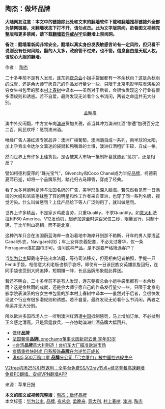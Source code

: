  <h2>陶杰：做坏品牌</h2> <p class="notice"><b>大陆网友注意：本文中的链接除此处和文末的<a href="https://github.com/bannedbook/fanqiang" >翻墙</a>软件下载和<a href="https://github.com/killgcd/justmysocks/blob/master/README.md">翻墙推荐</a>链接外全部为禁网链接，未翻墙状态下打不开，请勿点击。此为文字版禁闻，欲看图文视频完整版和更多禁闻，请下载<a href="https://github.com/bannedbook/fanqiang">翻墙软件或APP</a>后翻墙上禁闻网。</p><p>备注：翻墙看新闻非常安全，翻墙以真实身份发表敏感言论有一定风险，但只看不说则没有任何风险，翻的人太多，政府管不过来，也不管。信息自由是天赋人权，请放心大胆的翻墙。</b></p>  <div class="entry"> <p>作者： <a href="https://www.bannedbook.org/bnews/tag/%e9%99%b6%e6%9d%b0/" class="st_tag internal_tag" rel="tag" title="标签 陶杰 下的日志">陶杰</a></p> <p id="summary">二十多年前不是有人发现，连东莞<a href="https://www.bannedbook.org/bnews/tag/%e5%a4%9c%e6%80%bb%e4%bc%9a/" class="st_tag internal_tag" rel="tag" title="标签 夜总会 下的日志">夜总会</a>小姐手袋里都有一本余秋雨？这是余秋雨的成就，还是余大师宁愿自己的作品发行量少一些，只限于北京电影学院表演系的穷女生书包里的那本<a href="https://www.bannedbook.org/bnews/tag/%e6%9d%91%e4%b8%8a%e6%98%a5%e6%a0%91/" class="st_tag internal_tag" rel="tag" title="标签 村上春树 下的日志">村上春树</a>中译本——虽然对于后者，会很快发现这个行业有很多潜规则和诱惑。若不自爱，最终发现无论看什么书消闲，两者之命运并无大分别。</p> <p id="conimg">&nbsp; &nbsp; &nbsp; &nbsp; &nbsp; &nbsp; &nbsp; &nbsp; &nbsp; &nbsp; &nbsp; &nbsp; &nbsp; &nbsp; &nbsp; &nbsp; &nbsp; &nbsp; &nbsp; &nbsp; &nbsp; &nbsp; &nbsp; &nbsp; &nbsp; &nbsp; &nbsp; &nbsp; &nbsp; &nbsp; &nbsp; &nbsp; &nbsp;<a href="https://www.bannedbook.org/bnews/tag/%e5%ad%9f%e6%99%9a%e8%88%9f/" class="st_tag internal_tag" rel="tag" title="标签 孟晚舟 下的日志">孟晚舟</a></p> <p>澳中外交闹翻，中方宣布向<a href="https://www.bannedbook.org/bnews/tag/%e6%be%b3%e6%b4%b2/" class="st_tag internal_tag" rel="tag" title="标签 澳洲 下的日志">澳洲</a>货加关税，首当其冲为澳洲红酒“惨遭”加税百分之二百，网民欢呼：惩罚澳洲酒。</p>  <p>唯经广告人兼红酒专家品评：澳洲广植葡萄，澳洲酒自成一系列，南半球的太阳，加上孕育出令达尔文着迷的袋鼠和鸭嘴兽的土壤，澳洲红酒粗犷丰硕，自成一格。</p> <p>然而世界上有许多上佳货色，是否被某大市场一抵制杯葛就遭到“惩罚”，还是相反？</p> <p>譬如柯德利夏萍的“珠光宝气”，Givenchy和Coco Chanel成为半纪<a href="https://www.bannedbook.org/bnews/tag/%E5%93%81%E7%89%8C/" class="st_tag internal_tag" rel="tag" title="标签 品牌 下的日志">品牌</a>，柯德莉夏萍已逝，却将一个品牌系列，踏花归去马蹄香，穿成了经典。</p> <p>看了太多柯德利夏萍与法国名牌的广告，美学形象深入脑海。若忽然看见有一日满街的大妈和浓装艳抹整了容的明星和性工作者来自亚洲，也穿了同一系列名牌，视觉污染。什么叫做惩罚？上佳产品给下等人广泛购用了，就叫做惩罚。</p>  <p>世界上许多精品，不是家乡鸡麦当劳，只重Quality，不求Quantity。如<a href="https://www.bannedbook.org/bnews/tag/%e6%84%8f%e5%a4%a7%e5%88%a9/" class="st_tag internal_tag" rel="tag" title="标签 意大利 下的日志">意大利</a>法拉利F60 America，V12发动机，起步加速至时速百米仅三秒，限量发行，只制十辆，于比华利山亮相，而不是北京。</p> <p>这种汽车只合在法国蔚蓝海岸一直沿着地中海岸开到那不勒斯，开车的男人穿浅蓝Canali外衣，Navigare衬衫；车上女伴衣着配套，不必太过奢华，仅一条Ferragamo浅花围巾即可。请问这种产品，是不是要严格筛选客户？</p> <p>当<a href="https://www.bannedbook.org/bnews/tag/%e5%8d%8e%e4%b8%ba%e5%85%ac%e4%b8%bb/" class="st_tag internal_tag" rel="tag" title="标签 华为公主 下的日志">华为公主</a>脚戴电子链出席法庭，等待司法移交，但亮相由记者拍照，手提一只Fendi手袋，相信意大利老板也额手哀呼。即使有一日该民族女英雄凯旋回归，连同手袋也受到大妈追捧，短期赚一阵，长远品牌形象就此葬送。</p> <p>若还不明白，二十多年前不是有人发现，连东莞夜总会小姐手袋里都有一本余秋雨？这是余秋雨的成就，还是余大师宁愿自己的作品发行量少一些，只限于北京电影学院表演系的穷女生书包里的那本村上春树中译本——虽然对于后者，会很快发现这个行业有很多潜规则和诱惑。若不自爱，最终发现无论看什么书消闲，两者之命运并无大分别。</p>  <p>所以欧洲多国市场人士一听到澳洲红酒遭<span class='wp_keywordlink_affiliate'><a href="https://www.bannedbook.org/" title="中国" target="_blank">中国</a></span>抵制惩罚，马上增加订单。不必扯到正义感之清高，只是雷霆救兵，一齐协助澳洲红酒品牌大幅回升。</p> <ul class='op-related-articles' title='相关阅读'> <li><a href='https://www.bannedbook.org/bnews/ssgc/20201206/1443229.html' target='_blank'>做坏<b>品牌</b></a></li> <li><a href='https://www.bannedbook.org/bnews/baitai/20201202/1440727.html' target='_blank'>法国奢侈<b>品牌</b>Longchamp董事长因新冠去世 享年83岁</a></li> <li><a href='https://www.bannedbook.org/bnews/taiwannews/20201128/1438268.html' target='_blank'>🔥台湾<b>品牌</b>意大利制造！台机车大厂瞄准欧洲市场</a></li> <li><a href='https://www.bannedbook.org/bnews/taiwannews/20201127/1437912.html' target='_blank'>疫情重挫快时尚 日系服饰<b>品牌</b>在台逆势正成长</a></li> <li><a href='https://www.bannedbook.org/bnews/headline/20201126/1437472.html' target='_blank'>港府5,500万购口罩 <b>品牌</b>分公司「弓立厦门」被中国控违规生产</a></li> </ul> <p class="texttj"> <a href="https://github.com/bannedbook/fanqiang/wiki/V2ray%E6%9C%BA%E5%9C%BA" target="_blank">V2free机场25%引荐返利：全平台免费SS/V2ray节点+经济套餐高速翻墙</a><br/> <a href="https://github.com/bannedbook/fanqiang/wiki/%E7%A6%81%E9%97%BB%E7%BD%91%E5%AE%89%E5%8D%93%E7%BF%BB%E5%A2%99%E6%96%B0%E9%97%BBAPP" target="_blank">免费PC翻墙、安卓VPN翻墙APP</a></p><p> 来源：苹果日报 </p><a name='sharetosocial'></a>       <div><b>本文的图文或视频完整版</b>：<a href='https://www.bannedbook.org/bnews/comments/20201207/1443440.html'>陶杰：做坏品牌</a></div>  </div><!--END ENTRY--> <div class="postfooter"> <div>本文标签：<a href="https://www.bannedbook.org/bnews/tag/%e5%8d%8e%e4%b8%ba%e5%85%ac%e4%b8%bb/" rel="tag">华为公主</a>, <a href="https://www.bannedbook.org/bnews/tag/%E5%93%81%E7%89%8C/" rel="tag">品牌</a>, <a href="https://www.bannedbook.org/bnews/tag/%e5%a4%9c%e6%80%bb%e4%bc%9a/" rel="tag">夜总会</a>, <a href="https://www.bannedbook.org/bnews/tag/%e5%ad%9f%e6%99%9a%e8%88%9f/" rel="tag">孟晚舟</a>, <a href="https://www.bannedbook.org/bnews/tag/%e6%84%8f%e5%a4%a7%e5%88%a9/" rel="tag">意大利</a>, <a href="https://www.bannedbook.org/bnews/tag/%e6%9d%91%e4%b8%8a%e6%98%a5%e6%a0%91/" rel="tag">村上春树</a>, <a href="https://www.bannedbook.org/bnews/tag/%e6%be%b3%e6%b4%b2/" rel="tag">澳洲</a>, <a href="https://www.bannedbook.org/bnews/tag/%e9%99%b6%e6%9d%b0/" rel="tag">陶杰</a></div>  </div><!--END POSTFOOTER--> 